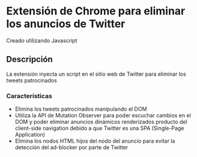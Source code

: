# Extensión de Chrome para eliminar los anuncios de Twitter

Creado utilizando Javascript

## Descripción

La extensión inyecta un script en el sitio web de Twitter para eliminar los tweets patrocinados

### Características

- Elimina los tweets patrocinados manipulando el DOM
- Utiliza la API de Mutation Observer para poder escuchar cambios en el DOM y poder eliminar anuncios dinámicos renderizados producto del client-side navigation debido a que Twitter es una SPA (Single-Page Application)
- Elimina los nodos HTML hijos del nodo del anuncio para evitar la detección del ad-blocker por parte de Twitter
